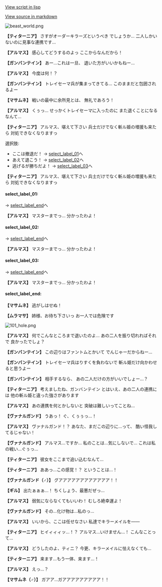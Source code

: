 [View script in lisp](../scripts/100702013.txt)

[View source in markdown](100702013.md)

![beast_world.png](../images/backgrounds/beast_world.png)

**【ティターニア】**
さすがオーダーキラーズというべき
でしょうか…
二人しかいないのに見事な連携です…

**【アルマス】**
感心してどうするのよっ
ここからなんだから！

**【ガンバンテイン】**
あー…これは一旦、
退いた方がいいかもねー…

**【アルマス】**
今度は何！？

**【ガンバンテイン】**
トレイセーマ兵が集まってきてる…
このままだと包囲されるよー

**【マサムネ】**
戦いの最中に余所見とは、
無礼であろう！

**【アルマス】**
くぅっ…
せっかくトレイセーマに入ったのに
また退くことになるなんて…

**【ティターニア】**
アルマス、堪えて下さい
兵士だけでなく斬ル姫の増援も来たら
対処できなくなりますっ

選択肢:
- ここは撤退だ！ → [select_label_01](#select_label_01)へ
- あえて退こう！ → [select_label_02](#select_label_02)へ
- 逃げるが勝ちだよ！ → [select_label_03](#select_label_03)へ


**【ティターニア】**
アルマス、堪えて下さい
兵士だけでなく斬ル姫の増援も来たら
対処できなくなりますっ

#### select_label_01:
 → [select_label_end](#select_label_end)へ

**【アルマス】**
マスターまでっ…
分かったわよ！

#### select_label_02:
 → [select_label_end](#select_label_end)へ

**【アルマス】**
マスターまでっ…
分かったわよ！

#### select_label_03:
 → [select_label_end](#select_label_end)へ

**【アルマス】**
マスターまでっ…
分かったわよ！

#### select_label_end:

**【マサムネ】**
逃がしはせぬ！

**【ムラマサ】**
姉様、お待ち下さいっ
お一人では危険です

![101_hole.png](../images/backgrounds/101_hole.png)

**【アルマス】**
何でこんなところまで退いたのよ…
あの二人を振り切れればそれで
良かったでしょ？

**【ガンバンテイン】**
この辺りはファントムとかいて
でんじゃーだからねー…

**【ガンバンテイン】**
トレイセーマ兵はりすくを負わないで
斬ル姫だけ向かわせると思うよー

**【ガンバンテイン】**
相手するなら、
あの二人だけの方がいいでしょー…？

**【ティターニア】**
考えましたね、ガンバンテイン
とはいえ、あの二人の連携には
他の斬ル姫と違った強さがあります

**【アルマス】**
あの連携を何とかしないと
突破は難しいってことね…

**【ヴァナルガンド】**
うあっ！
ぐ、くぅぅっ…！

**【アルマス】**
ヴァナルガンド！？
あなた、まだこの辺りに…って、
酷い怪我してるじゃない！

**【ヴァナルガンド】**
アルマス…ですか…
私のことは…気にしないで…
これは私の戦い…ぐぅっ…

**【ティターニア】**
彼女をここまで追い込むなんて…

**【ティターニア】**
ああっ…この感覚！？
ということは…！

**【ヴァナルガンド（♂）】**
グアアアアアアアアアアアア！！

**【ギル】**
出たぁぁぁ…！
ちくしょう、最悪だぜっ…

**【アルマス】**
弱気にならなくてもいいわ！
むしろ絶幸運よ！

**【ヴァナルガンド】**
その…化け物は…私のっ…

**【アルマス】**
いいから、ここは任せなさい
私達でキラーメイルを――

**【ティターニア】**
ヒイィィィッ…！？
アルマス…いけません…！
こんなことって…

**【アルマス】**
どうしたのよ、ティニ？
今更、キラーメイルに怯えなくても…

**【ティターニア】**
来ます…もう一体、来ます…！

**【アルマス】**
えっ…？

**【マサムネ（♂）】**
ガアア…ガアアアアアアアアア！！